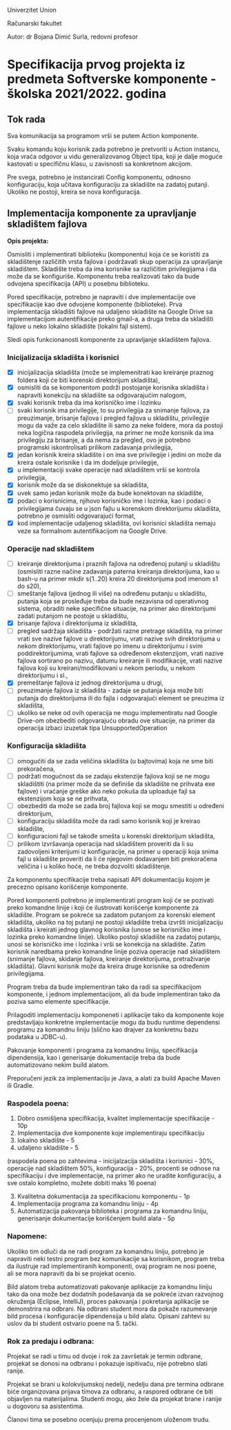 Univerzitet Union

Računarski fakultet

Autor: dr Bojana Dimić Surla, redovni profesor

# Specifikacija prvog projekta iz predmeta Softverske komponente - školska 2021/2022. godina

## Tok rada

Sva komunikacija sa programom vrši se putem Action komponente.

Svaku komandu koju korisnik zada potrebno je pretvoriti u Action instancu, koja vraća odgovor u vidu generalizovanog Object tipa, koji je dalje moguće kastovati u specifičnu klasu, u zavisnosti sa konkretnom akcijom.

Pre svega, potrebno je instancirati Config komponentu, odnosno konfiguraciju, koja učitava konfiguraciju za skladište na zadatoj putanji. Ukoliko ne postoji, kreira se nova konfiguracija.

## Implementacija komponente za upravljanje skladištem fajlova

**Opis projekta:**

Osmisliti i implementirati biblioteku (komponentu) koja će se koristiti za skladištenje različitih vrsta fajlova i podržavati skup operacija za upravljanje skladištem. Skladište treba da ima korisnike sa različitim privilegijama i da može da se
konfiguriše. Komponentu treba realizovati tako da bude odvojena specifikacija (API) u posebnu biblioteku.

Pored specifikacije, potrebno je napraviti i dve implementacije ove specifikacije kao dve odvojene komponente (biblioteke). Prva implementacija skladišti fajlove na udaljeno skladište na Google Drive sa implementacijom autentifikacije preko gmail-a, a druga treba da skladišti fajlove u neko lokalno skladište (lokalni fajl sistem).

Sledi opis funkcionanosti komponente za upravljanje skladištem fajlova.

### Inicijalizacija skladišta i korisnici

- [x] inicijalizacija skladišta (može se implemenitrati kao kreiranje praznog foldera koji će biti korenski direktorijum skladišta),
- [x] osmisliti da se komponentom podrži postojanje korisnika skladišta i napraviti konekciju na skladište sa odgovarajućim nalogom,
- [x] svaki korisnik treba da ima korisničko ime i lozinku
- [ ] svaki korisnik ima privilegije, to su privilegija za snimanje fajlova, za preuzimanje, brisanje fajlova i pregled fajlova u skladištu, privilegije mogu da važe za celo skladište ili samo za neke foldere, mora da postoji neka logična raspodela privilegija, na primer ne može korisnik da ima privilegiju za brisanje, a da nema za pregled, ovo je potrebno programski iskontrolisati prilikom zadavanja privilegija,
- [x] jedan korisnik kreira skladište i on ima sve privilegije i jedini on može da kreira ostale korisnike i da im dodeljuje privilegije,
- [x] u implementaciji svake operacije nad skladištem vrši se kontrola privilegija,
- [x] korisnik može da se diskonektuje sa skladišta,
- [x] uvek samo jedan korisnik može da bude konektovan na skladište,
- [x] podaci o korisnicima, njihovo korisničko ime i lozinka, kao i podaci o privilegijama čuvaju se u json fajlu u korenskom direktorijumu skladišta, potrebno je osmisliti odgovarajući format,
- [x] kod implementacije udaljenog skladišta, ovi korisnici skladišta nemaju veze sa formalnom autentifikacijom na Google Drive.

### Operacije nad skladištem

- [ ] kreiranje direktorijuma i praznih fajlova na određenoj putanji u skladištu (osmisliti razne načine zadavanja paterna kreiranja direktorijuma, kao u bash-u na primer mkdir s{1..20} kreira 20 direktorijuma pod imenom s1 do s20),
- [ ] smeštanje fajlova (jednog ili više) na određenu putanju u skladištu, putanja koja se prosleđuje treba da bude nezavisna od operativnog sistema, obraditi neke specifične situacije, na primer ako direktorijumi zadati putanjom ne postoje u skladištu,
- [x] brisanje fajlova i direktorijuma iz skladišta,
- [ ] pregled sadržaja skladišta - podržati razne pretrage skladišta, na primer vrati sve nazive fajlove u direktorijumu, vrati nazive svih direktorijuma u nekom direktorijumu, vrati fajlove po imenu u direktorijumu i svim poddirektorijumima, vrati fajlove sa određenom ekstenzijom, vrati nazive fajlova sortirano po nazivu, datumu kreiranje ili modifikacije, vrati nazive fajlova koji su kreirani/modifikovani u nekom periodu, u nekom direktorijumu i sl.,
- [x] premeštanje fajlova iz jednog direktorijuma u drugi,
- [ ] preuzimanje fajlova iz skladišta - zadaje se putanja koja može biti putanja do direktorijuma ili do fajla i odgovarajući element se preuzima iz skladišta,
- [ ] ukoliko se neke od ovih operacija ne mogu implementiratu nad Google Drive-om obezbediti odgovarajuću obradu ove situacije, na primer da operacija izbaci izuzetak tipa UnsupportedOperation

### Konfiguracija skladišta

- [ ] omogućiti da se zada veličina skladišta (u bajtovima) koja ne sme biti prekoračena,
- [ ] podržati mogućnost da se zadaju ekstenzije fajlova koji se ne mogu skladištiti (na primer može da se definiše da skladište ne prihvata exe fajlove) i vraćanje greške ako neko pokuša da uploaduje fajl sa ekstenzijom koja se ne
  prihvata,
- [ ] obezbediti da može se zada broj fajlova koji se mogu smestiti u određeni direktorijum,
- [ ] konfiguraciju skladišta može da radi samo korisnik koji je kreirao skladište,
- [ ] konfiguracioni fajl se takođe smešta u korenski direktorijum skladišta,
- [ ] prilikom izvršavanja operacija nad skladištem proveriti da li su zadovoljeni kriterijumi iz konfiguracije, na primer u operaciji koja snima fajl u skladište proveriti da li će njegovim dodavanjem biti prekoračena veličina i u koliko hoće, ne treba dozvoliti skladištenje.

Za komponentu specifikacije treba napisati API dokumentaciju kojom je precezno opisano korišćenje komponente.

Pored komponenti potrebno je implementirati program koji će se pozivati preko komandne linije i koji će ilustrovati korišćenje komponente za skladište. Program se pokreće sa zadatom putanjom za korenski element skladišta, ukoliko na toj putanji ne postoji skladište treba izvršti inicijalizaciju skladišta i kreirati jednog glavnog korisnika (unose se korisničko ime i lozinka preko komandne linije). Ukoliko postoji skladište na zadatoj putanju, unosi se korisničko ime i lozinka i vrši se konekcija na skladište. Zatim korisnik naredbama preko komandne linije poziva operacije nad skladištem (snimanje fajlova, skidanje fajlova, kreiranje direktorijuma, pretraživanje skladišta). Glavni korisnik može da kreira druge korisnike sa određenim privilegijama.

Program treba da bude implementiran tako da radi sa specifikacijom komponente, i jednom implementacijom, ali da bude implementiran tako da poziva samo elemente specifikacije.

Prilagoditi implementaciju komponeneti i aplikacije tako da komponente koje predstavljaju konkretne implementacije mogu da budu runtime dependensi programu za komandnu liniju (slično kao drajver za konkretnu bazu podataka u
JDBC-u).

Pakovanje komponenti i programa za komandnu liniju, specifikacija dipendensija, kao i generisanje dokumentacije treba da bude automatizovano nekim build alatom.

Preporučeni jezik za implementaciju je Java, a alati za build Apache Maven ili Gradle.

### Raspodela poena:

1. Dobro osmišljena specifikacija, kvalitet implementacije specifikacije - 10p
2. Implementacija dve komponente koje implementiraju specifikaciju
  1. lokalno skladište - 5
  2. udaljeno skladište - 5

(raspodela poena po zahtevima - inicijalzacija skladišta i korisnici - 30%, operacije nad skladištem 50%, konfiguracija - 20%, procenti se odnose na specifikaciju i dve implementacije, na primer ako ne uradite konfiguraciju, a sve ostalo kompletno, možete dobiti maks 16 poena)

3. Kvalitetna dokumentacija za specifikacionu komponentu - 1p
4. Implementacija programa za komandnu liniju - 4p
5. Automatizacija pakovanja biblioteka i programa za komandnu liniju, generisanje dokumentacije korišćenjem build alata - 5p

### Napomene:

Ukoliko tim odluči da ne radi program za komandnu liniju, potrebno je napraviti neki testni program bez komunikacije sa korisnikom, program treba da ilustruje rad implementiranih komponenti, ovaj program ne nosi poene, ali se mora napraviti da bi se projekat ocenio.

Bild alatom treba automatizovati pakovanje aplikacije za komandnu liniju tako da ona može bez dodatnih podešavanja da se pokreće izvan razvojnog okruženja (Eclipse, IntelliJ), proces pakovanja i pokretanja aplikacije se demonstrira na
odbrani. Na odbrani student mora da pokaže razumevanje bild procesa i konfiguracije dipendensija u bild alatu. Opisani zahtevi su uslov da bi student ostvario poene na 5. tački.

### Rok za predaju i odbrana:

Projekat se radi u timu od dvoje i rok za završetak je termin odbrane, projekat se donosi na odbranu i pokazuje ispitivaču, nije potrebno slati ranije.

Projekat se brani u kolokvijumskoj nedelji, nedelju dana pre termina odbrane biće organizovana prijava timova za odbranu, a raspored odbrane će biti objavljen na materijalima. Studenti mogu, ako žele da projekat brane i ranije u dogovoru sa asistentima.

Članovi tima se posebno ocenjuju prema procenjenom uloženom trudu.